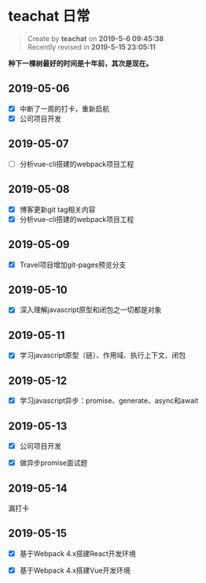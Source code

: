 teachat 日常
===

> Create by **teachat** on **2019-5-6 09:45:38**  
> Recently revised in **2019-5-15 23:05:11**

**种下一棵树最好的时间是十年前，其次是现在。**

## 2019-05-06

- [x] 中断了一周的打卡，重新启航
- [x] 公司项目开发

## 2019-05-07

- [ ] 分析vue-cli搭建的webpack项目工程

## 2019-05-08

- [x] 博客更新git tag相关内容
- [x] 分析vue-cli搭建的webpack项目工程

## 2019-05-09

- [x] Travel项目增加git-pages预览分支

## 2019-05-10

- [x] 深入理解javascript原型和闭包之一切都是对象

## 2019-05-11

- [x] 学习javascript原型（链）、作用域、执行上下文、闭包

## 2019-05-12

- [x] 学习javascript异步：promise、generate、async和await

## 2019-05-13

- [x] 公司项目开发

- [x] 做异步promise面试题

## 2019-05-14

漏打卡

## 2019-05-15

- [x] 基于Webpack 4.x搭建React开发环境

- [x] 基于Webpack 4.x搭建Vue开发环境